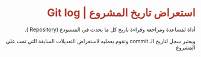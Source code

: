 <div  dir="rtl">  <h1  style="color:#B03A2E"  > استعراض تاريخ المشروع | Git log </h1>
 
 <p> أداة لمساعدة ومراجعة وقراءة تاريخ كل ما يحدث في المستودع (Repository ).</p>
 <p> ويعتبر سجل لتاريخ الـ commit وتقوم بعمليه لاستعراض التعديلات السابقة التي تمت على المشروع </p>  </div>
 

